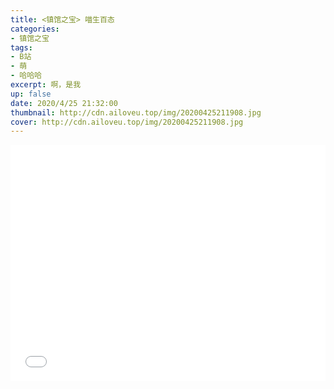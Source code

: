 ```yaml
---
title: <镇馆之宝> 喵生百态
categories:
- 镇馆之宝
tags: 
- B站
- 萌
- 哈哈哈
excerpt: 啊，是我
up: false
date: 2020/4/25 21:32:00
thumbnail: http://cdn.ailoveu.top/img/20200425211908.jpg
cover: http://cdn.ailoveu.top/img/20200425211908.jpg
---
```


  <div align="center" style="position: relative;
            width: 100%;
            height: 0;
            padding-bottom: 75%;">

<iframe style="position: absolute;
        width: 100%;
        height: 100%;
        left: 0;
        top: 0;" src="//player.bilibili.com/player.html?aid=582851420&bvid=BV1R64y1T7aB&cid=178646553&page=1" scrolling="no" border="0" frameborder="no" framespacing="0" allowfullscreen="true"> </iframe>

  </div>